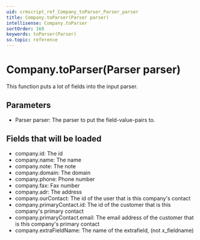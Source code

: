 ```yaml
---
uid: crmscript_ref_Company_toParser_Parser_parser
title: Company.toParser(Parser parser)
intellisense: Company.toParser
sortOrder: 169
keywords: toParser(Parser)
so.topic: reference
---
```


# Company.toParser(Parser parser)

This function puts a lot of fields into the input parser.

## Parameters

 - Parser parser: The parser to put the field-value-pairs to.

## Fields that will be loaded

 - company.id: The id
 - company.name: The name
 - company.note: The note
 - company.domain: The domain
 - company.phone: Phone number
 - company.fax: Fax number
 - company.adr: The address
 - company.ourContact: The id of the user that is this company's contact
 - company.primaryContact.id: The id of the customer that is this company's primary contact
 - company.primaryContact.email: The email address of the customer that is this company's primary contact
 - company.extraFieldName: The name of the extrafield, (not x\_fieldname)

